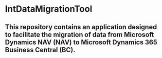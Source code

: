 #    IntDataMigrationTool
##    This repository contains an application designed to facilitate the migration of data from Microsoft Dynamics NAV (NAV) to Microsoft Dynamics 365 Business Central (BC).
    
